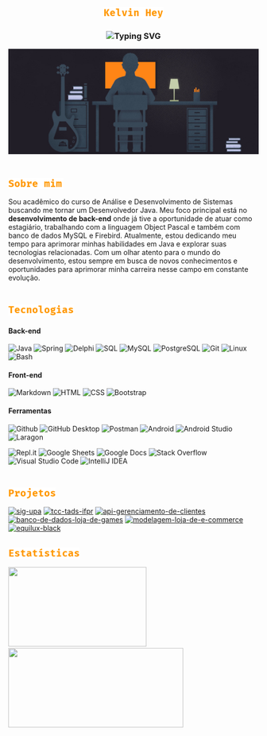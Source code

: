 <!-- <h1 align="center"><b>ҜΞLVIИ HΞУ</b></h1> -->

<p align="center">
  <a href="https://github.com/kelvin-hey">
    <img src="https://github.com/kelvin-hey/kelvin-hey/blob/main/assets/kelvin_hey.png" alt="Kelvin Hey" /></a>
</p>

<h3 align="center">
  <img src="https://readme-typing-svg.demolab.com?font=Fira+Code&size=24&pause=1000&color=ff9800&center=true&width=435&lines=Desenvolvedor+back-end+Java" alt="Typing SVG"/>
</h3>

<picture><img src="https://github.com/kelvin-hey/kelvin-hey/blob/main/assets/programmer-coding.jpg"></picture>

<!-- <img align="left" src="https://github.com/0xabdulkhalid/0xabdulkhalid/blob/main/assets/mdImages/about_me.gif" width="30" height="30"> -->

<br>

<!-- Sobre mim -->
<p align="left">
    <img src="https://github.com/kelvin-hey/kelvin-hey/blob/main/assets/sobre_mim.png" alt="Sobre mim"/>
</p>

<p align="left">
Sou acadêmico do curso de Análise e Desenvolvimento de Sistemas buscando me tornar um Desenvolvedor Java. Meu foco principal está no <b>desenvolvimento de back-end</b> onde já tive a oportunidade de atuar como estagiário, trabalhando com a linguagem Object Pascal e também com banco de dados MySQL e Firebird. Atualmente, estou dedicando meu tempo para aprimorar minhas habilidades em Java e explorar suas tecnologias relacionadas. Com um olhar atento para o mundo do desenvolvimento, estou sempre em busca de novos conhecimentos e oportunidades para aprimorar minha carreira nesse campo em constante evolução.
</p>

<!-- <img align="left" src="https://media.giphy.com/media/WUlplcMpOCEmTGBtBW/giphy.gif" width="28" height="28"> -->

<br>

<!-- Tecnologias -->
<p align="left">
    <img src="https://github.com/kelvin-hey/kelvin-hey/blob/main/assets/tecnologias.png" alt="Tecnologias"/>
</p>


#### Back-end
<p align="left">
      <img alt="Java" src="https://img.shields.io/badge/-Java-212121?style=flat&logo=openjdk&logoColor=yellow"/>
      <img alt="Spring" src="https://img.shields.io/badge/-Spring-212121?style=flat&logo=spring&logoColor=green"/>
      <!--<img alt="JUnit" src="https://custom-icon-badges.demolab.com/badge/JUnit-212121.svg?logo=check-circle&logoColor=25A162"></a>-->
      <img alt="Delphi" src="https://img.shields.io/badge/-Delphi-212121?style=flat&logo=delphi&logoColor=red"/>
      <img alt="SQL" src="https://custom-icon-badges.demolab.com/badge/SQL-212121.svg?logo=database&logoColor=white">
      <img alt="MySQL" src="https://img.shields.io/badge/-MySQL-212121?style=flat&logo=mysql"/>
      <img alt="PostgreSQL" src="https://img.shields.io/badge/-PostgreSQL-212121?style=flat&logo=postgresql"/>
      <img alt="Git" src="https://img.shields.io/badge/-Git-212121?style=flat&logo=git&logoColor=F05032"/>
      <img alt="Linux" src="https://img.shields.io/badge/-Linux-212121?style=flat&logo=linux&logoColor=FCC624"/>  
      <img alt="Bash" src="https://img.shields.io/badge/-Bash-212121?style=flat&logo=gnu-bash"/>      
</p> 

#### Front-end
<p align="left">
   <img alt="Markdown" src="https://img.shields.io/badge/Markdown-212121.svg?logo=markdown&logoColor=white"></a>   
   <img alt="HTML" src="https://img.shields.io/badge/-HTML-212121?style=flat&logo=html5"/>
   <img alt="CSS" src="https://img.shields.io/badge/-CSS-212121?style=flat&logo=css3"/>
   <img alt="Bootstrap" src="https://img.shields.io/badge/-Bootstrap-212121?style=flat&logo=Bootstrap"/>    
</p>

#### Ferramentas
<p align="left">    
      <img alt="Github" src="https://img.shields.io/badge/-GitHub-212121?style=flat&logo=github&logoColor=181717"/>      
      <img alt="GitHub Desktop" src="https://img.shields.io/badge/GitHub%20Desktop-212121.svg?logo=github&logoColor=181717">
      <img alt="Postman" src="https://img.shields.io/badge/Postman-212121?logo=postman&logoColor=FF6C37"></a>      
      <img alt="Android" src="https://img.shields.io/badge/Android-212121?logo=android&logoColor=008678"></a>
      <img alt="Android Studio" src="https://img.shields.io/badge/Android%20Studio-212121.svg?logo=android-studio&logoColor=008678"></a>
      <img alt="Laragon" src="https://img.shields.io/badge/-Laragon-212121?style=flat&logo=laragon&logoColor=FCC624"/>  
</p>
<p align="left">    
      <img alt="Repl.it" src="https://img.shields.io/badge/Repl.it-212121.svg?logo=Replit&logoColor=white"></a>    
      <img alt="Google Sheets" src="https://img.shields.io/badge/Sheets-212121.svg?logo=google%20sheets&logoColor=34A853">
      <img alt="Google Docs" src="https://img.shields.io/badge/Docs-212121.svg?logo=google%20docs&logoColor=blue">
      <img alt="Stack Overflow" src="https://img.shields.io/badge/-Stack%20Overflow-212121?logo=stack-overflow&logoColor=FE7A16"></a>
      <img alt="Visual Studio Code" src="https://img.shields.io/badge/Visual%20Studio%20Code-212121.svg?logo=visual-studio-code&logoColor=0078d7"></a>
      <img alt="IntelliJ IDEA" src="https://img.shields.io/badge/-IntelliJ IDEA-212121?style=flat&logo=intellij-idea&logoColor=orange"/>  
</p>

<br>

<!-- Projetos -->
<p align="left">
    <img src="https://github.com/kelvin-hey/kelvin-hey/blob/main/assets/projetos.png" alt="Projetos"/>
</p>

<div align="left">   
  <a href="https://github.com/kelvin-hey/sig-upa"><img width="278" src="https://denvercoder1-github-readme-stats.vercel.app/api/pin/?username=kelvin-hey&repo=sig-upa&theme=dark&bg_color=212121&title_color=ff9800&hide_border=true&icon_color=ffffff&show_icons=false" alt="sig-upa"></a>
  <a href="https://github.com/kelvin-hey/tcc-tads-ifpr"><img width="278" src="https://denvercoder1-github-readme-stats.vercel.app/api/pin/?username=kelvin-hey&repo=tcc-tads-ifpr&theme=dark&bg_color=212121&title_color=ff9800&hide_border=true&icon_color=ffffff&show_icons=false" alt="tcc-tads-ifpr"></a>      
  <a href="https://github.com/kelvin-hey/api-gerenciamento-de-clientes"><img width="278" src="https://denvercoder1-github-readme-stats.vercel.app/api/pin/?username=kelvin-hey&repo=api-gerenciamento-de-clientes&theme=dark&bg_color=212121&title_color=ff9800&hide_border=true&icon_color=ffffff&show_icons=false" alt="api-gerenciamento-de-clientes"></a>
  <a href="https://github.com/kelvin-hey/banco-de-dados-loja-de-games"><img width="278" src="https://denvercoder1-github-readme-stats.vercel.app/api/pin/?username=kelvin-hey&repo=banco-de-dados-loja-de-games&theme=dark&bg_color=212121&title_color=ff9800&hide_border=true&icon_color=ffffff&show_icons=false" alt="banco-de-dados-loja-de-games"></a>
  <a href="https://github.com/kelvin-hey/modelagem-loja-de-e-commerce"><img width="278" src="https://denvercoder1-github-readme-stats.vercel.app/api/pin/?username=kelvin-hey&repo=modelagem-loja-de-e-commerce&theme=dark&bg_color=212121&title_color=ff9800&hide_border=true&icon_color=ffffff&show_icons=false" alt="modelagem-loja-de-e-commerce"></a>  
  <a href="https://github.com/kelvin-hey/equilux-black"><img width="278" src="https://denvercoder1-github-readme-stats.vercel.app/api/pin/?username=kelvin-hey&repo=equilux-black&theme=dark&bg_color=212121&title_color=ff9800&hide_border=true&icon_color=ffffff&show_icons=false" alt="equilux-black"></a>      
</div>

<br>

<!-- Estatísticas -->
<p align="left">
    <img src="https://github.com/kelvin-hey/kelvin-hey/blob/main/assets/estatisticas.png" alt="Projetos"/>
</p>

<!-- 
<div align="left">
 <a href="https://github.com/kelvin-hey/">
  <img src="https://github-readme-activity-graph.vercel.app/graph/?username=kelvin-hey&bg_color=212121&color=ff9800&line=ffffff&point=FFFFFF&hide_border=true&locale=pt_BR"/>
 </a>
</div> -->

<div align="left">
  <img width="278" height="160" src="https://github-readme-stats.vercel.app/api/top-langs/?username=kelvin-hey&locale=pt-BR&layout=compact&theme=react&bg_color=212121&title_color=ff9800&hide_border=true&icon_color=F8D866&show_icons=false" style"max-width: 100%;"/>   
  <img width="352" height="160" src="https://github-readme-stats.vercel.app/api?username=kelvin-hey&locale=pt-BR&layout=compact&show_icons=true&theme=react&bg_color=212121&title_color=ff9800&hide_border=true&icon_color=F8D866&show_icons=false" style"max-width: 100%;"/>
  <!-- <img width="278" src="https://streak-stats.demolab.com?user=kelvin-hey&layout=compact&theme=dark&hide_border=true&locale=pt_BR&date_format=j%2Fn%5B%2FY%5D&background=212121&locale=pt-BR"/> -->
</div>

<br> 

<!--
<p align="center">
  <!-- Credits of the gif: https://github.com/ahmed-aliraqi 
  <picture><img src="https://github.com/kelvin-hey/kelvin-hey/blob/main/assets/dinosauro.gif"></img></picture> 
</p>

<!-- Github loading GIF 
<p align="center">
  <!-- Credits of the gif: https://github.com/ahmed-aliraqi 
  <picture><img src="https://raw.githubusercontent.com/AhmedFathyDev/AhmedFathyDev/main/GitHub.gif" width=75px height="75"></picture> 
</p>

<p align="center">
    <a href="https://git.io/typing-svg"><img src="https://readme-typing-svg.demolab.com?font=Fira+Code&size=16&pause=1000&color=555555&center=true&width=435&lines=Loading....." alt="Typing SVG" /></a>
</p> -->
